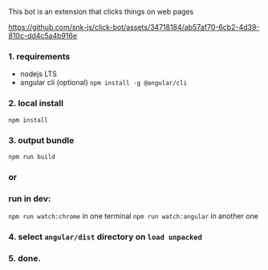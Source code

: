 This bot is an extension that clicks things on web pages

https://github.com/snk-js/click-bot/assets/34718184/ab57af70-6cb2-4d39-810c-dd4c5a4b916e

### 1. requirements

-   nodejs LTS
-   angular cli (optional) `npm install -g @angular/cli`

### 2. local install

`npm install`

### 3. output bundle

`npm run build`

### or

### run in dev:

`npm run watch:chrome` in one terminal
`npm run watch:angular` in another one

### 4. select `angular/dist` directory on `load unpacked`

### 5. done.
